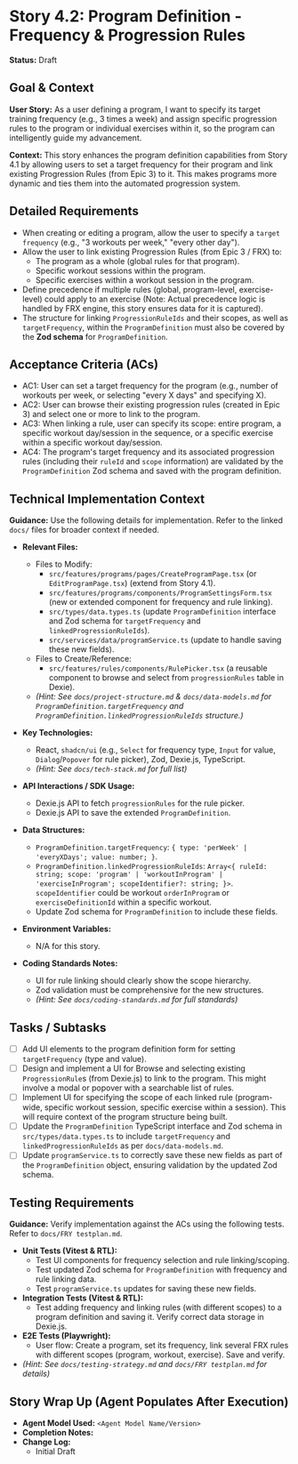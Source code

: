 # Story 4.2: Program Definition - Frequency & Progression Rules

**Status:** Draft

## Goal & Context

**User Story:** As a user defining a program, I want to specify its target training frequency (e.g., 3 times a week) and assign specific progression rules to the program or individual exercises within it, so the program can intelligently guide my advancement.

**Context:** This story enhances the program definition capabilities from Story 4.1 by allowing users to set a target frequency for their program and link existing Progression Rules (from Epic 3) to it. This makes programs more dynamic and ties them into the automated progression system.

## Detailed Requirements

* When creating or editing a program, allow the user to specify a `target frequency` (e.g., "3 workouts per week," "every other day").
* Allow the user to link existing Progression Rules (from Epic 3 / FRX) to:
  * The program as a whole (global rules for that program).
  * Specific workout sessions within the program.
  * Specific exercises within a workout session in the program.
* Define precedence if multiple rules (global, program-level, exercise-level) could apply to an exercise (Note: Actual precedence logic is handled by FRX engine, this story ensures data for it is captured).
* The structure for linking `ProgressionRuleIds` and their scopes, as well as `targetFrequency`, within the `ProgramDefinition` must also be covered by the **Zod schema** for `ProgramDefinition`.

## Acceptance Criteria (ACs)

* AC1: User can set a target frequency for the program (e.g., number of workouts per week, or selecting "every X days" and specifying X).
* AC2: User can browse their existing progression rules (created in Epic 3) and select one or more to link to the program.
* AC3: When linking a rule, user can specify its scope: entire program, a specific workout day/session in the sequence, or a specific exercise within a specific workout day/session.
* AC4: The program's target frequency and its associated progression rules (including their `ruleId` and `scope` information) are validated by the `ProgramDefinition` Zod schema and saved with the program definition.

## Technical Implementation Context

**Guidance:** Use the following details for implementation. Refer to the linked `docs/` files for broader context if needed.

* **Relevant Files:**
  * Files to Modify:
    * `src/features/programs/pages/CreateProgramPage.tsx` (or `EditProgramPage.tsx`) (extend from Story 4.1).
    * `src/features/programs/components/ProgramSettingsForm.tsx` (new or extended component for frequency and rule linking).
    * `src/types/data.types.ts` (update `ProgramDefinition` interface and Zod schema for `targetFrequency` and `linkedProgressionRuleIds`).
    * `src/services/data/programService.ts` (update to handle saving these new fields).
  * Files to Create/Reference:
    * `src/features/rules/components/RulePicker.tsx` (a reusable component to browse and select from `progressionRules` table in Dexie).
  * _(Hint: See `docs/project-structure.md` & `docs/data-models.md` for `ProgramDefinition.targetFrequency` and `ProgramDefinition.linkedProgressionRuleIds` structure.)_

* **Key Technologies:**
  * React, `shadcn/ui` (e.g., `Select` for frequency type, `Input` for value, `Dialog`/`Popover` for rule picker), Zod, Dexie.js, TypeScript.
  * _(Hint: See `docs/tech-stack.md` for full list)_

* **API Interactions / SDK Usage:**
  * Dexie.js API to fetch `progressionRules` for the rule picker.
  * Dexie.js API to save the extended `ProgramDefinition`.

* **Data Structures:**
  * `ProgramDefinition.targetFrequency`: `{ type: 'perWeek' | 'everyXDays'; value: number; }`.
  * `ProgramDefinition.linkedProgressionRuleIds`: `Array<{ ruleId: string; scope: 'program' | 'workoutInProgram' | 'exerciseInProgram'; scopeIdentifier?: string; }>`. `scopeIdentifier` could be workout `orderInProgram` or `exerciseDefinitionId` within a specific workout.
  * Update Zod schema for `ProgramDefinition` to include these fields.

* **Environment Variables:**
  * N/A for this story.

* **Coding Standards Notes:**
  * UI for rule linking should clearly show the scope hierarchy.
  * Zod validation must be comprehensive for the new structures.
  * _(Hint: See `docs/coding-standards.md` for full standards)_

## Tasks / Subtasks

* [ ] Add UI elements to the program definition form for setting `targetFrequency` (type and value).
* [ ] Design and implement a UI for Browse and selecting existing `ProgressionRule`s (from Dexie.js) to link to the program. This might involve a modal or popover with a searchable list of rules.
* [ ] Implement UI for specifying the scope of each linked rule (program-wide, specific workout session, specific exercise within a session). This will require context of the program structure being built.
* [ ] Update the `ProgramDefinition` TypeScript interface and Zod schema in `src/types/data.types.ts` to include `targetFrequency` and `linkedProgressionRuleIds` as per `docs/data-models.md`.
* [ ] Update `programService.ts` to correctly save these new fields as part of the `ProgramDefinition` object, ensuring validation by the updated Zod schema.

## Testing Requirements

**Guidance:** Verify implementation against the ACs using the following tests. Refer to `docs/FRY testplan.md`.

* **Unit Tests (Vitest & RTL):**
  * Test UI components for frequency selection and rule linking/scoping.
  * Test updated Zod schema for `ProgramDefinition` with frequency and rule linking data.
  * Test `programService.ts` updates for saving these new fields.
* **Integration Tests (Vitest & RTL):**
  * Test adding frequency and linking rules (with different scopes) to a program definition and saving it. Verify correct data storage in Dexie.js.
* **E2E Tests (Playwright):**
  * User flow: Create a program, set its frequency, link several FRX rules with different scopes (program, workout, exercise). Save and verify.
* _(Hint: See `docs/testing-strategy.md` and `docs/FRY testplan.md` for details)_

## Story Wrap Up (Agent Populates After Execution)

* **Agent Model Used:** `<Agent Model Name/Version>`
* **Completion Notes:**
* **Change Log:**
  * Initial Draft
